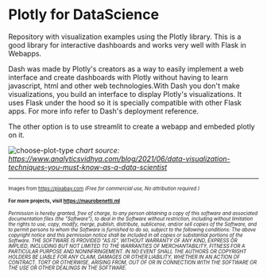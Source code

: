 # Plotly for DataScience

Repository with visualization examples using the Plotly library. This is a good library for interactive dashboards and works very well with Flask in Webapps.

Dash was made by Plotly's creators as a way to easily implement a web interface and create dashboards with Plotly without having to learn javascript, html and other web technologies.With Dash you don't make visualizations, you build an interface to display Plotly's visualizations. It uses Flask under the hood so it is specially compatible with other Flask apps. For more info refer to Dash's deployment reference.

The other option is to use streamlit to create a webapp and embeded plotly on it.

![choose-plot-type](https://user-images.githubusercontent.com/27162948/177047257-ccbcb5e6-b5bc-432e-b3b5-5911fb625106.png) 
*chart source: https://www.analyticsvidhya.com/blog/2021/06/data-visualization-techniques-you-must-know-as-a-data-scientist*



***
<sup><sub>
Images from https://pixabay.com *(Free for commercial use, No attribution required )*
</sub></sup>

<sup><sub>
**For more projects, visit  https://maurobenetti.ml**
</sub></sup>

<sup><sub>
*Permission is hereby granted, free of charge, to any person obtaining a copy of this software and associated documentation files (the "Software"), to deal in the Software without restriction, including without limitation the rights to use, copy, modify, merge, publish, distribute, sublicense, and/or sell copies of the Software, and to permit persons to whom the Software is furnished to do so, subject to the following conditions:*
*The above copyright notice and this permission notice shall be included in all copies or substantial portions of the Software.*
*THE SOFTWARE IS PROVIDED "AS IS", WITHOUT WARRANTY OF ANY KIND, EXPRESS OR IMPLIED, INCLUDING BUT NOT LIMITED TO THE WARRANTIES OF MERCHANTABILITY, FITNESS FOR A PARTICULAR PURPOSE AND NONINFRINGEMENT. IN NO EVENT SHALL THE AUTHORS OR COPYRIGHT HOLDERS BE LIABLE FOR ANY CLAIM, DAMAGES OR OTHER LIABILITY, WHETHER IN AN ACTION OF CONTRACT, TORT OR OTHERWISE, ARISING FROM, OUT OF OR IN CONNECTION WITH THE SOFTWARE OR THE USE OR OTHER DEALINGS IN THE SOFTWARE.*
</sub></sup>
